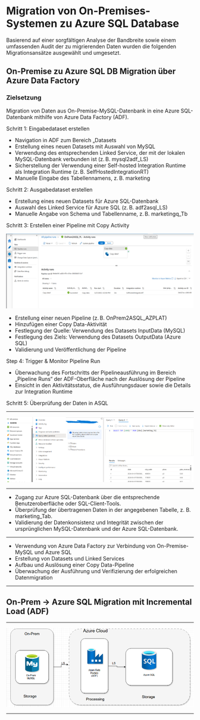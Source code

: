 # Migration von On-Premises-Systemen zu Azure SQL Database

Basierend auf einer sorgfältigen Analyse der Bandbreite sowie einem umfassenden Audit der zu migrierenden Daten wurden die folgenden Migrationsansätze ausgewählt und umgesetzt.

## On-Premise zu Azure SQL DB Migration über  Azure Data Factory

### Zielsetzung
Migration von Daten aus On-Premise-MySQL-Datenbank in eine Azure SQL-Datenbank mithilfe von Azure Data Factory (ADF).

Schritt 1: Eingabedataset erstellen
- Navigation in ADF zum Bereich „Datasets
- Erstellung eines neuen Datasets mit Auswahl von MySQL
- Verwendung des entsprechenden Linked Service, der mit der lokalen MySQL-Datenbank verbunden ist (z. B. mysql2adf_LS)
- Sicherstellung der Verwendung einer Self-hosted Integration Runtime als Integration Runtime (z. B. SelfHostedIntegrationRT)
- Manuelle Eingabe des Tabellennamens, z. B. marketing

Schritt 2: Ausgabedataset erstellen
- Erstellung eines neuen Datasets für Azure SQL-Datenbank
- Auswahl des Linked Service für Azure SQL (z. B. adf2asql_LS)
- Manuelle Angabe von Schema und Tabellenname, z. B. marketingq_Tb

Schritt 3: Erstellen einer Pipeline mit Copy Activity
<p align="center">
  <img src="step_Bild.png" alt="Step" width="700"/>
</p>

- Erstellung einer neuen Pipeline (z. B. OnPrem2ASQL_AZPLAT)
- Hinzufügen einer Copy Data-Aktivität
- Festlegung der Quelle: Verwendung des Datasets InputData (MySQL)
- Festlegung des Ziels: Verwendung des Datasets OutputData (Azure SQL)
- Validierung und Veröffentlichung der Pipeline


Step 4: Trigger & Monitor Pipeline Run
- Überwachung des Fortschritts der Pipelineausführung im Bereich „Pipeline Runs“ der ADF-Oberfläche nach der Auslösung der Pipeline
- Einsicht in den Aktivitätsstatus, die Ausführungsdauer sowie die Details zur Integration Runtime

Schritt 5: Überprüfung der Daten in ASQL

---
<p align="center">
  <img src="Step_5.png" alt="step" width="700"/>
</p>

---
- Zugang zur Azure SQL-Datenbank über die entsprechende Benutzeroberfläche oder SQL-Client-Tools.
- Überprüfung der übertragenen Daten in der angegebenen Tabelle, z. B. marketing_Tab.
- Validierung der Datenkonsistenz und Integrität zwischen der ursprünglichen MySQL-Datenbank und der Azure SQL-Datenbank.


---
- Verwendung von Azure Data Factory zur Verbindung von On-Premise-MySQL und Azure SQL
- Erstellung von Datasets und Linked Services
- Aufbau und Auslösung einer Copy Data-Pipeline
- Überwachung der Ausführung und Verifizierung der erfolgreichen Datenmigration
---

## On-Prem → Azure SQL Migration mit Incremental Load (ADF)

---
<p align="center">
  <img src="designmigr.png" alt="step" width="700"/>
</p>

---